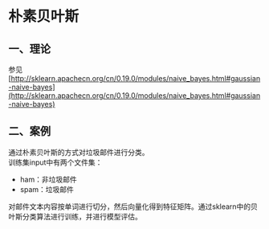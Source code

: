 朴素贝叶斯
=========

一、理论
--------
参见[http://sklearn.apachecn.org/cn/0.19.0/modules/naive_bayes.html#gaussian-naive-bayes](http://sklearn.apachecn.org/cn/0.19.0/modules/naive_bayes.html#gaussian-naive-bayes)

二、案例
-----------
通过朴素贝叶斯的方式对垃圾邮件进行分类。<br>
训练集input中有两个文件集：
- ham：非垃圾邮件
- spam：垃圾邮件<br>

对邮件文本内容按单词进行切分，然后向量化得到特征矩阵。通过sklearn中的贝叶斯分类算法进行训练，并进行模型评估。
